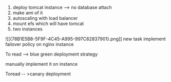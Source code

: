 1. deploy tomcat instance --> no database attach
2. make ami of it
3. autoscaling with load balancer
4. mount efs which will have tomcat
5. two instances


![[{78B1E5B8-5F9F-4C45-A995-997C82837901}.png]]
new task implement failover policy on nginx instance

To read --> blue green deployment strategy 

manually implement it on instance 

Toread -- >canary deployment






